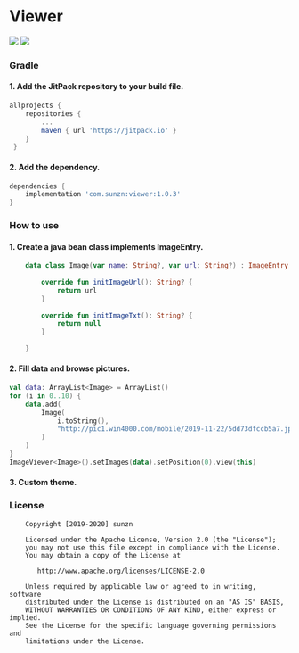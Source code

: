 # Viewer

[![](https://jitpack.io/v/com.sunzn/viewer.svg)](https://jitpack.io/#com.sunzn/viewer)
[![](https://img.shields.io/badge/License-Apache%202.0-orange.svg)](http://www.apache.org/licenses/LICENSE-2.0.html)

### Gradle

#### 1. Add the JitPack repository to your build file.

```groovy
allprojects {
    repositories {
        ...
        maven { url 'https://jitpack.io' }
    }
 }
```

#### 2. Add the dependency.

```groovy
dependencies {
    implementation 'com.sunzn:viewer:1.0.3'
}
```

### How to use

#### 1. Create a java bean class implements ImageEntry.

```kotlin
    data class Image(var name: String?, var url: String?) : ImageEntry {
    
        override fun initImageUrl(): String? {
            return url
        }
    
        override fun initImageTxt(): String? {
            return null
        }
    
    }
```

#### 2. Fill data and browse pictures.

```kotlin
val data: ArrayList<Image> = ArrayList()
for (i in 0..10) {
    data.add(
        Image(
            i.toString(),
            "http://pic1.win4000.com/mobile/2019-11-22/5dd73dfccb5a7.jpg"
        )
    )
}
ImageViewer<Image>().setImages(data).setPosition(0).view(this)
```

#### 3. Custom theme.

### License
```
    Copyright [2019-2020] sunzn

    Licensed under the Apache License, Version 2.0 (the "License");
    you may not use this file except in compliance with the License.
    You may obtain a copy of the License at

       http://www.apache.org/licenses/LICENSE-2.0

    Unless required by applicable law or agreed to in writing, software
    distributed under the License is distributed on an "AS IS" BASIS,
    WITHOUT WARRANTIES OR CONDITIONS OF ANY KIND, either express or implied.
    See the License for the specific language governing permissions and
    limitations under the License.
```